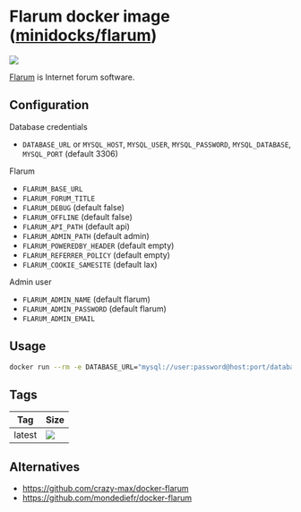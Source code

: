 Flarum docker image ([minidocks/flarum](https://hub.docker.com/r/minidocks/flarum))
===================================================================================

![](https://camo.githubusercontent.com/3f93c6ca5b95a88a9c516bde29bc6d092cec6c9a67dbe39e537b1bb5b07d2e57/68747470733a2f2f666c6172756d2e6f72672f6173736574732f696d672f6c6f676f2e706e67)

[Flarum](https://flarum.org/) is Internet forum software.

Configuration
-------------

Database credentials

-   `DATABASE_URL` or `MYSQL_HOST`, `MYSQL_USER`, `MYSQL_PASSWORD`,
    `MYSQL_DATABASE`, `MYSQL_PORT` (default 3306)

Flarum

-   `FLARUM_BASE_URL`
-   `FLARUM_FORUM_TITLE`
-   `FLARUM_DEBUG` (default false)
-   `FLARUM_OFFLINE` (default false)
-   `FLARUM_API_PATH` (default api)
-   `FLARUM_ADMIN_PATH` (default admin)
-   `FLARUM_POWEREDBY_HEADER` (default empty)
-   `FLARUM_REFERRER_POLICY` (default empty)
-   `FLARUM_COOKIE_SAMESITE` (default lax)

Admin user

-   `FLARUM_ADMIN_NAME` (default flarum)
-   `FLARUM_ADMIN_PASSWORD` (default flarum)
-   `FLARUM_ADMIN_EMAIL`

Usage
-----

```bash
docker run --rm -e DATABASE_URL="mysql://user:password@host:port/database" -p 8000:8000 minidocks/flarum
```

Tags
----

| Tag    | Size                                                                                                           |
|--------|----------------------------------------------------------------------------------------------------------------|
| latest | ![](https://img.shields.io/docker/image-size/minidocks/flarum/latest?style=flat-square&logo=docker&label=size) |

Alternatives
------------

-   https://github.com/crazy-max/docker-flarum
-   https://github.com/mondediefr/docker-flarum

